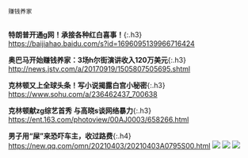 `赚钱养家`　
```tip
```
**特朗普开通g网！承接各种红白喜事！**{:.h3}<br>
<https://baijiahao.baidu.com/s?id=1696095139966716424>

**奥巴马开始赚钱养家：3场h尔街演讲收入120万美元**{:.h3}<br>
<http://news.jstv.com/a/20170919/1505807505695.shtml>

**克林顿又上全球头条！写小说揭露白宫小秘密**{:.h3}<br>
<https://www.sohu.com/a/236462437_700638>

**克林顿献zg综艺首秀 与高晓s谈网络暴力**{:.h3}<br>
<https://ent.163.com/photoview/00AJ0003/658266.html>

**男子用“屎”来恐吓车主，收过路费**{:.h4}<br>
<https://new.qq.com/omn/20210403/20210403A0795S00.html>
![](http://inews.gtimg.com/newsapp_bt/0/13370373478/1000)
![](http://inews.gtimg.com/newsapp_bt/0/13370375032/1000)
![](http://inews.gtimg.com/newsapp_bt/0/13370375807/1000)
